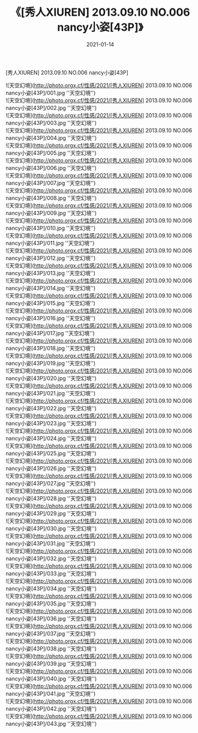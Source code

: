 ﻿---
layout: post
title:  《[秀人XIUREN] 2013.09.10 NO.006 nancy小姿[43P]》
date:   2021-01-14
img: http://photo.orgx.cf/性感/2021/[秀人XIUREN] 2013.09.10 NO.006 nancy小姿[43P]/000.jpg
categories: [美女, 性感, 泳衣]
---

[秀人XIUREN] 2013.09.10 NO.006 nancy小姿[43P]



![天空幻境](http://photo.orgx.cf/性感/2021/[秀人XIUREN] 2013.09.10 NO.006 nancy小姿[43P]/001.jpg ''天空幻境'') <br>
![天空幻境](http://photo.orgx.cf/性感/2021/[秀人XIUREN] 2013.09.10 NO.006 nancy小姿[43P]/002.jpg ''天空幻境'') <br>
![天空幻境](http://photo.orgx.cf/性感/2021/[秀人XIUREN] 2013.09.10 NO.006 nancy小姿[43P]/003.jpg ''天空幻境'') <br>
![天空幻境](http://photo.orgx.cf/性感/2021/[秀人XIUREN] 2013.09.10 NO.006 nancy小姿[43P]/004.jpg ''天空幻境'') <br>
![天空幻境](http://photo.orgx.cf/性感/2021/[秀人XIUREN] 2013.09.10 NO.006 nancy小姿[43P]/005.jpg ''天空幻境'') <br>
![天空幻境](http://photo.orgx.cf/性感/2021/[秀人XIUREN] 2013.09.10 NO.006 nancy小姿[43P]/006.jpg ''天空幻境'') <br>
![天空幻境](http://photo.orgx.cf/性感/2021/[秀人XIUREN] 2013.09.10 NO.006 nancy小姿[43P]/007.jpg ''天空幻境'') <br>
![天空幻境](http://photo.orgx.cf/性感/2021/[秀人XIUREN] 2013.09.10 NO.006 nancy小姿[43P]/008.jpg ''天空幻境'') <br>
![天空幻境](http://photo.orgx.cf/性感/2021/[秀人XIUREN] 2013.09.10 NO.006 nancy小姿[43P]/009.jpg ''天空幻境'') <br>
![天空幻境](http://photo.orgx.cf/性感/2021/[秀人XIUREN] 2013.09.10 NO.006 nancy小姿[43P]/010.jpg ''天空幻境'') <br>
![天空幻境](http://photo.orgx.cf/性感/2021/[秀人XIUREN] 2013.09.10 NO.006 nancy小姿[43P]/011.jpg ''天空幻境'') <br>
![天空幻境](http://photo.orgx.cf/性感/2021/[秀人XIUREN] 2013.09.10 NO.006 nancy小姿[43P]/012.jpg ''天空幻境'') <br>
![天空幻境](http://photo.orgx.cf/性感/2021/[秀人XIUREN] 2013.09.10 NO.006 nancy小姿[43P]/013.jpg ''天空幻境'') <br>
![天空幻境](http://photo.orgx.cf/性感/2021/[秀人XIUREN] 2013.09.10 NO.006 nancy小姿[43P]/014.jpg ''天空幻境'') <br>
![天空幻境](http://photo.orgx.cf/性感/2021/[秀人XIUREN] 2013.09.10 NO.006 nancy小姿[43P]/015.jpg ''天空幻境'') <br>
![天空幻境](http://photo.orgx.cf/性感/2021/[秀人XIUREN] 2013.09.10 NO.006 nancy小姿[43P]/016.jpg ''天空幻境'') <br>
![天空幻境](http://photo.orgx.cf/性感/2021/[秀人XIUREN] 2013.09.10 NO.006 nancy小姿[43P]/017.jpg ''天空幻境'') <br>
![天空幻境](http://photo.orgx.cf/性感/2021/[秀人XIUREN] 2013.09.10 NO.006 nancy小姿[43P]/018.jpg ''天空幻境'') <br>
![天空幻境](http://photo.orgx.cf/性感/2021/[秀人XIUREN] 2013.09.10 NO.006 nancy小姿[43P]/019.jpg ''天空幻境'') <br>
![天空幻境](http://photo.orgx.cf/性感/2021/[秀人XIUREN] 2013.09.10 NO.006 nancy小姿[43P]/020.jpg ''天空幻境'') <br>
![天空幻境](http://photo.orgx.cf/性感/2021/[秀人XIUREN] 2013.09.10 NO.006 nancy小姿[43P]/021.jpg ''天空幻境'') <br>
![天空幻境](http://photo.orgx.cf/性感/2021/[秀人XIUREN] 2013.09.10 NO.006 nancy小姿[43P]/022.jpg ''天空幻境'') <br>
![天空幻境](http://photo.orgx.cf/性感/2021/[秀人XIUREN] 2013.09.10 NO.006 nancy小姿[43P]/023.jpg ''天空幻境'') <br>
![天空幻境](http://photo.orgx.cf/性感/2021/[秀人XIUREN] 2013.09.10 NO.006 nancy小姿[43P]/024.jpg ''天空幻境'') <br>
![天空幻境](http://photo.orgx.cf/性感/2021/[秀人XIUREN] 2013.09.10 NO.006 nancy小姿[43P]/025.jpg ''天空幻境'') <br>
![天空幻境](http://photo.orgx.cf/性感/2021/[秀人XIUREN] 2013.09.10 NO.006 nancy小姿[43P]/026.jpg ''天空幻境'') <br>
![天空幻境](http://photo.orgx.cf/性感/2021/[秀人XIUREN] 2013.09.10 NO.006 nancy小姿[43P]/027.jpg ''天空幻境'') <br>
![天空幻境](http://photo.orgx.cf/性感/2021/[秀人XIUREN] 2013.09.10 NO.006 nancy小姿[43P]/028.jpg ''天空幻境'') <br>
![天空幻境](http://photo.orgx.cf/性感/2021/[秀人XIUREN] 2013.09.10 NO.006 nancy小姿[43P]/029.jpg ''天空幻境'') <br>
![天空幻境](http://photo.orgx.cf/性感/2021/[秀人XIUREN] 2013.09.10 NO.006 nancy小姿[43P]/030.jpg ''天空幻境'') <br>
![天空幻境](http://photo.orgx.cf/性感/2021/[秀人XIUREN] 2013.09.10 NO.006 nancy小姿[43P]/031.jpg ''天空幻境'') <br>
![天空幻境](http://photo.orgx.cf/性感/2021/[秀人XIUREN] 2013.09.10 NO.006 nancy小姿[43P]/032.jpg ''天空幻境'') <br>
![天空幻境](http://photo.orgx.cf/性感/2021/[秀人XIUREN] 2013.09.10 NO.006 nancy小姿[43P]/033.jpg ''天空幻境'') <br>
![天空幻境](http://photo.orgx.cf/性感/2021/[秀人XIUREN] 2013.09.10 NO.006 nancy小姿[43P]/034.jpg ''天空幻境'') <br>
![天空幻境](http://photo.orgx.cf/性感/2021/[秀人XIUREN] 2013.09.10 NO.006 nancy小姿[43P]/035.jpg ''天空幻境'') <br>
![天空幻境](http://photo.orgx.cf/性感/2021/[秀人XIUREN] 2013.09.10 NO.006 nancy小姿[43P]/036.jpg ''天空幻境'') <br>
![天空幻境](http://photo.orgx.cf/性感/2021/[秀人XIUREN] 2013.09.10 NO.006 nancy小姿[43P]/037.jpg ''天空幻境'') <br>
![天空幻境](http://photo.orgx.cf/性感/2021/[秀人XIUREN] 2013.09.10 NO.006 nancy小姿[43P]/038.jpg ''天空幻境'') <br>
![天空幻境](http://photo.orgx.cf/性感/2021/[秀人XIUREN] 2013.09.10 NO.006 nancy小姿[43P]/039.jpg ''天空幻境'') <br>
![天空幻境](http://photo.orgx.cf/性感/2021/[秀人XIUREN] 2013.09.10 NO.006 nancy小姿[43P]/040.jpg ''天空幻境'') <br>
![天空幻境](http://photo.orgx.cf/性感/2021/[秀人XIUREN] 2013.09.10 NO.006 nancy小姿[43P]/041.jpg ''天空幻境'') <br>
![天空幻境](http://photo.orgx.cf/性感/2021/[秀人XIUREN] 2013.09.10 NO.006 nancy小姿[43P]/042.jpg ''天空幻境'') <br>
![天空幻境](http://photo.orgx.cf/性感/2021/[秀人XIUREN] 2013.09.10 NO.006 nancy小姿[43P]/043.jpg ''天空幻境'') <br>